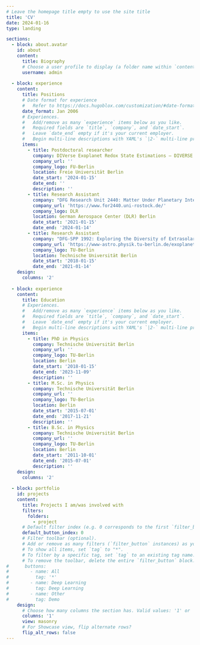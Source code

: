 ```yaml
---
# Leave the homepage title empty to use the site title
title: 'CV'
date: 2024-01-16
type: landing

sections:
  - block: about.avatar
    id: about
    content:
      title: Biography
      # Choose a user profile to display (a folder name within `content/authors/`)
      username: admin
      
  - block: experience
    content:
      title: Positions
      # Date format for experience
      #   Refer to https://docs.hugoblox.com/customization/#date-format
      date_format: Jan 2006
      # Experiences.
      #   Add/remove as many `experience` items below as you like.
      #   Required fields are `title`, `company`, and `date_start`.
      #   Leave `date_end` empty if it's your current employer.
      #   Begin multi-line descriptions with YAML's `|2-` multi-line prefix.
      items:
        - title: Postdoctoral researcher
          company: DIVerse Exoplanet Redox State Estimations – DIVERSE 
          company_url: ''
          company_logo: FU-Berlin
          location: Freie Universität Berlin
          date_start: '2024-01-15'
          date_end: ''
          description: ''
        - title: Research Assistant
          company: "DFG Research Unit 2440: Matter Under Planetary Interior Conditions"
          company_url: 'https://www.for2440.uni-rostock.de/'
          company_logo: DLR
          location: German Aerospace Center (DLR) Berlin
          date_start: '2021-01-15'
          date_end: '2024-01-14'
        - title: Research Assistant
          company: "DFG-SPP 1992: Exploring the Diversity of Extrasolar Planets"
          company_url: 'https://www-astro.physik.tu-berlin.de/exoplanet-diversity/'
          company_logo: TU-Berlin
          location: Technische Universität Berlin
          date_start: '2018-01-15'
          date_end: '2021-01-14'
    design:
      columns: '2'
      
  - block: experience
    content:
      title: Education
      # Experiences.
      #   Add/remove as many `experience` items below as you like.
      #   Required fields are `title`, `company`, and `date_start`.
      #   Leave `date_end` empty if it's your current employer.
      #   Begin multi-line descriptions with YAML's `|2-` multi-line prefix.
      items:
        - title: PhD in Physics
          company: Technische Universität Berlin 
          company_url: ''
          company_logo: TU-Berlin
          location: Berlin
          date_start: '2018-01-15'
          date_end: '2023-11-09'
          description: ''
        - title: M.Sc. in Physics
          company: Technische Universität Berlin 
          company_url: ''
          company_logo: TU-Berlin
          location: Berlin
          date_start: '2015-07-01'
          date_end: '2017-11-21'
          description: ''
        - title: B.Sc. in Physics
          company: Technische Universität Berlin 
          company_url: ''
          company_logo: TU-Berlin
          location: Berlin
          date_start: '2011-10-01'
          date_end: '2015-07-01'
          description: ''
    design:
      columns: '2'
      
  - block: portfolio
    id: projects
    content:
      title: Projects I am/was involved with
      filters:
        folders:
          - project
      # Default filter index (e.g. 0 corresponds to the first `filter_button` instance below).
      default_button_index: 0
      # Filter toolbar (optional).
      # Add or remove as many filters (`filter_button` instances) as you like.
      # To show all items, set `tag` to "*".
      # To filter by a specific tag, set `tag` to an existing tag name.
      # To remove the toolbar, delete the entire `filter_button` block.
#      buttons:
#        - name: All
#          tag: '*'
#        - name: Deep Learning
#          tag: Deep Learning
#        - name: Other
#          tag: Demo
    design:
      # Choose how many columns the section has. Valid values: '1' or '2'.
      columns: '1'
      view: masonry
      # For Showcase view, flip alternate rows?
      flip_alt_rows: false
---
```

